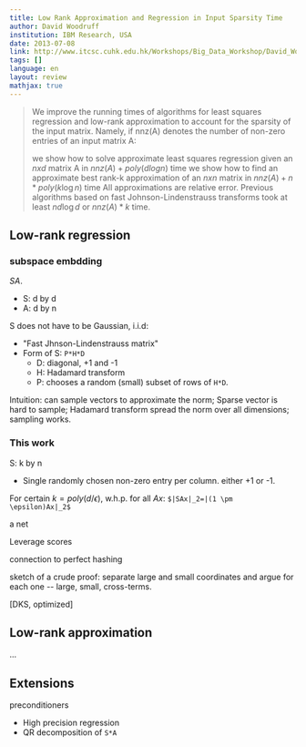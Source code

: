 ```yaml
---
title: Low Rank Approximation and Regression in Input Sparsity Time
author: David Woodruff
institution: IBM Research, USA
date: 2013-07-08
link: http://www.itcsc.cuhk.edu.hk/Workshops/Big_Data_Workshop/David_Woodruff.html
tags: []
language: en
layout: review
mathjax: true
---
```


> We improve the running times of algorithms for least squares regression and low-rank approximation to account for the sparsity of the input matrix. Namely, if nnz(A) denotes the number of non-zero entries of an input matrix A:
> 
> we show how to solve approximate least squares regression given an $n x d$ 
> matrix A in $nnz(A) + poly(d log n)$ time
> we show how to find an approximate best rank-k approximation of an $n x n$ matrix in 
> $nnz(A) + n*poly(k \log n)$ time
> All approximations are relative error. 
> Previous algorithms based on fast Johnson-Lindenstrauss transforms took at least 
> $nd \log d$ or 
> $nnz(A)*k$ time.

## Low-rank regression

### subspace embdding

$SA$.

   * S: d by d
   * A: d by n

S does not have to be Gaussian, i.i.d:

   * "Fast Jhnson-Lindenstrauss matrix"
   * Form of S: `P*H*D`
      * D: diagonal, +1 and -1
      * H: Hadamard transform
      * P: chooses a random (small) subset of rows of `H*D`.

Intuition: can sample vectors to approximate the norm;
Sparse vector is hard to sample;
Hadamard transform spread the norm over all dimensions;
sampling works.

### This work

S: k by n 

   * Single randomly chosen non-zero entry per column.
   either +1 or -1.

For certain $k=poly(d/\epsilon)$, w.h.p. for all $Ax$:
`$|SAx|_2=|(1 \pm \epsilon)Ax|_2$`

a net

Leverage scores

connection to perfect hashing

sketch of a crude proof:
separate large and small coordinates and argue for each one
-- large, small, cross-terms. 

[DKS, optimized]

## Low-rank approximation

...

## Extensions

preconditioners

   * High precision regression
   * QR decomposition of `S*A`


